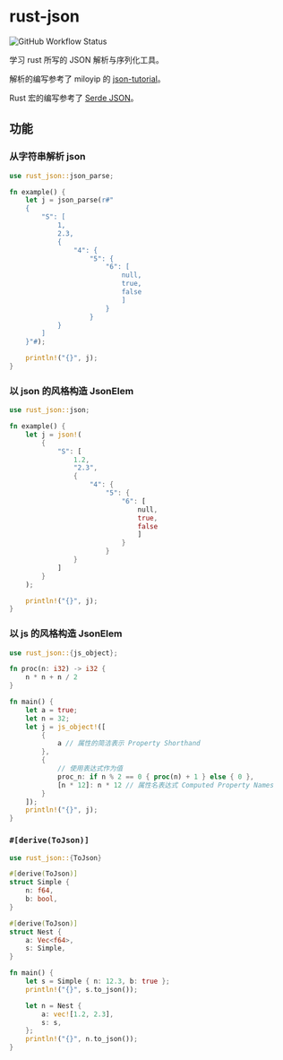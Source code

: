 # rust-json

![GitHub Workflow Status](https://img.shields.io/github/workflow/status/Puellaquae/rust-json/Rust?label=Build%20%26%20Test)

学习 rust 所写的 JSON 解析与序列化工具。

解析的编写参考了 miloyip 的 [json-tutorial](https://github.com/miloyip/json-tutorial)。

Rust 宏的编写参考了 [Serde JSON](https://github.com/serde-rs/json)。

## 功能

### 从字符串解析 json

```rust
use rust_json::json_parse;

fn example() {
    let j = json_parse(r#"
    {
        "S": [
            1, 
            2.3, 
            {
                "4": {
                    "5": {
                        "6": [
                            null,
                            true, 
                            false
                            ]
                        }
                    }
            }
        ]
    }"#);

    println!("{}", j);
}
```

### 以 json 的风格构造 JsonElem

```rust
use rust_json::json;

fn example() {
    let j = json!(
        {
            "S": [
                1.2, 
                "2.3", 
                {
                    "4": {
                        "5": {
                            "6": [
                                null,
                                true, 
                                false
                                ]
                            }
                        }
                }
            ]
        }
    );

    println!("{}", j);
}
```

### 以 js 的风格构造 JsonElem

```rust
use rust_json::{js_object};

fn proc(n: i32) -> i32 {
    n * n + n / 2
}

fn main() {
    let a = true;
    let n = 32;
    let j = js_object!([
        {
            a // 属性的简洁表示 Property Shorthand
        },
        {
            // 使用表达式作为值
            proc_n: if n % 2 == 0 { proc(n) + 1 } else { 0 }, 
            [n * 12]: n * 12 // 属性名表达式 Computed Property Names
        }
    ]);
    println!("{}", j);
}
```

### `#[derive(ToJson)]`
```rust
use rust_json::{ToJson}

#[derive(ToJson)]
struct Simple {
    n: f64,
    b: bool,
}

#[derive(ToJson)]
struct Nest {
    a: Vec<f64>,
    s: Simple,
}

fn main() {
    let s = Simple { n: 12.3, b: true };
    println!("{}", s.to_json());

    let n = Nest {
        a: vec![1.2, 2.3],
        s: s,
    };
    println!("{}", n.to_json());
}
```